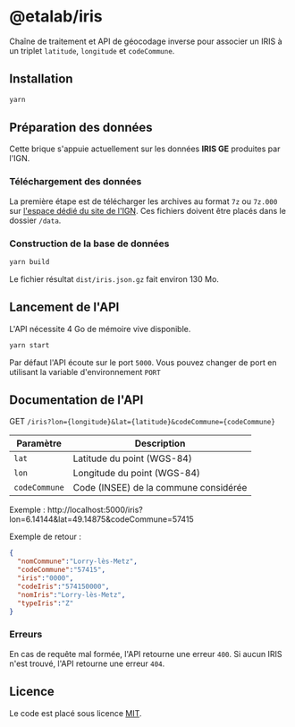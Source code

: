 # @etalab/iris

Chaîne de traitement et API de géocodage inverse pour associer un IRIS à un triplet `latitude`, `longitude` et `codeCommune`.

## Installation

```bash
yarn
```

## Préparation des données

Cette brique s'appuie actuellement sur les données **IRIS GE** produites par l'IGN.

### Téléchargement des données

La première étape est de télécharger les archives au format `7z` ou `7z.000` sur [l'espace dédié du site de l'IGN](https://geoservices.ign.fr/documentation/diffusion/telechargement-donnees-libres.html). Ces fichiers doivent être placés dans le dossier `/data`.

### Construction de la base de données

```bash
yarn build
```

Le fichier résultat `dist/iris.json.gz` fait environ 130 Mo.

## Lancement de l'API

L'API nécessite 4 Go de mémoire vive disponible.

```bash
yarn start
```

Par défaut l'API écoute sur le port `5000`. Vous pouvez changer de port en utilisant la variable d'environnement `PORT`

## Documentation de l'API

GET `/iris?lon={longitude}&lat={latitude}&codeCommune={codeCommune}`

| Paramètre | Description |
| --- | --- |
| `lat` | Latitude du point (WGS-84) |
| `lon` | Longitude du point (WGS-84) |
| `codeCommune` | Code (INSEE) de la commune considérée |

Exemple : http://localhost:5000/iris?lon=6.14144&lat=49.14875&codeCommune=57415

Exemple de retour :

```json
{
  "nomCommune":"Lorry-lès-Metz",
  "codeCommune":"57415",
  "iris":"0000",
  "codeIris":"574150000",
  "nomIris":"Lorry-lès-Metz",
  "typeIris":"Z"
}
```

### Erreurs

En cas de requête mal formée, l'API retourne une erreur `400`.
Si aucun IRIS n'est trouvé, l'API retourne une erreur `404`.

## Licence

Le code est placé sous licence [MIT](LICENCE.md).
